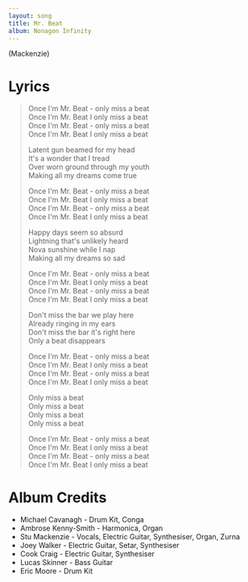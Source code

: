 ```yaml
---
layout: song
title: Mr. Beat
album: Nonagon Infinity
---
```


(Mackenzie)

# Lyrics

> Once I'm Mr. Beat - only miss a beat  
> Once I'm Mr. Beat I only miss a beat  
> Once I'm Mr. Beat - only miss a beat  
> Once I'm Mr. Beat I only miss a beat  
>  
> Latent gun beamed for my head  
> It's a wonder that I tread  
> Over worn ground through my youth  
> Making all my dreams come true  
>  
> Once I'm Mr. Beat - only miss a beat  
> Once I'm Mr. Beat I only miss a beat  
> Once I'm Mr. Beat - only miss a beat  
> Once I'm Mr. Beat I only miss a beat  
>  
> Happy days seem so absurd  
> Lightning that's unlikely heard  
> Nova sunshine while I nap  
> Making all my dreams so sad  
>  
> Once I'm Mr. Beat - only miss a beat  
> Once I'm Mr. Beat I only miss a beat  
> Once I'm Mr. Beat - only miss a beat  
> Once I'm Mr. Beat I only miss a beat  
>  
> Don't miss the bar we play here  
> Already ringing in my ears  
> Don't miss the bar it's right here  
> Only a beat disappears  
>  
> Once I'm Mr. Beat - only miss a beat  
> Once I'm Mr. Beat I only miss a beat  
> Once I'm Mr. Beat - only miss a beat  
> Once I'm Mr. Beat I only miss a beat  
>  
> Only miss a beat  
> Only miss a beat  
> Only miss a beat  
> Only miss a beat  
>  
> Once I'm Mr. Beat - only miss a beat  
> Once I'm Mr. Beat I only miss a beat  
> Once I'm Mr. Beat - only miss a beat  
> Once I'm Mr. Beat I only miss a beat  

# Album Credits

* Michael Cavanagh - Drum Kit, Conga
* Ambrose Kenny-Smith - Harmonica, Organ
* Stu Mackenzie - Vocals, Electric Guitar, Synthesiser, Organ, Zurna
* Joey Walker - Electric Guitar, Setar, Synthesiser
* Cook Craig - Electric Guitar, Synthesiser
* Lucas Skinner - Bass Guitar
* Eric Moore - Drum Kit
